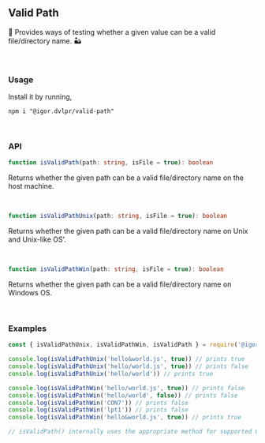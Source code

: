 ## Valid Path

🧰 Provides ways of testing whether a given value can be a valid file/directory name. 🏜

<br>

### Usage

Install it by running,

```shell
npm i "@igor.dvlpr/valid-path"
```

<br>

### API

```ts
function isValidPath(path: string, isFile = true): boolean
```

Returns whether the given path can be a valid file/directory name on the host machine.

<br>

```ts
function isValidPathUnix(path: string, isFile = true): boolean
```

Returns whether the given path can be a valid file/directory name on Unix and Unix-like OS'.

<br>

```ts
function isValidPathWin(path: string, isFile = true): boolean
```

Returns whether the given path can be a valid file/directory name on Windows OS.

<br>

### Examples

```js
const { isValidPathUnix, isValidPathWin, isValidPath } = require('@igor.dvlpr/valid-path')

console.log(isValidPathUnix('hello&world.js', true)) // prints true
console.log(isValidPathUnix('hello/world.js', true)) // prints false
console.log(isValidPathUnix('hello/world')) // prints true

console.log(isValidPathWin('hello/world.js', true)) // prints false
console.log(isValidPathWin('hello/world', false)) // prints false
console.log(isValidPathWin('CON7')) // prints false
console.log(isValidPathWin('lpt1')) // prints false
console.log(isValidPathWin('hello&world.js', true)) // prints true

// isValidPath() internally uses the appropriate method for supported OS' (Unix-like and Windows)
```
